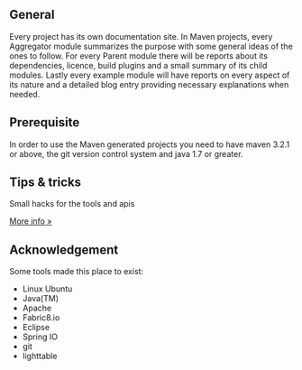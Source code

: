 
## General

Every project has its own documentation site. In Maven projects, every Aggregator module summarizes the purpose with some general ideas of the ones to follow. For every Parent module there will be reports about its dependencies, licence, build plugins and a small summary of its child modules. Lastly every example module will have reports on every aspect of its nature and a detailed blog entry providing necessary explanations when needed.

## Prerequisite

In order to use the Maven generated projects you need to have maven 3.2.1 or above, the git version control system and java 1.7 or greater.

## Tips & tricks

Small hacks for the tools and apis

[More info &raquo;][more-info]

[more-info]: info.html

## Acknowledgement

Some tools made this place to exist:

* Linux Ubuntu
* Java(TM)
* Apache
* Fabric8.io
* Eclipse
* Spring IO
* git
* lighttable
